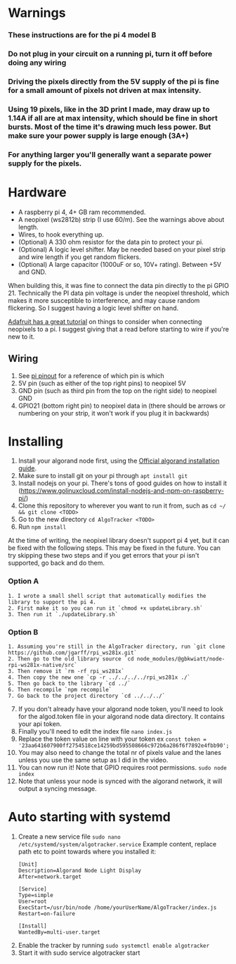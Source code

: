 # Warnings

### These instructions are for the pi 4 model B
### Do not plug in your circuit on a running pi, turn it off before doing any wiring
### Driving the pixels directly from the 5V supply of the pi is fine for a small amount of pixels not driven at max intensity.
### Using 19 pixels, like in the 3D print I made, may draw up to 1.14A if all are at max intensity, which should be fine in short bursts. Most of the time it's drawing much less power. But make sure your power supply is large enough (3A+)
### For anything larger you'll generally want a separate power supply for the pixels.

# Hardware

* A raspberry pi 4, 4+ GB ram recommended.
* A neopixel (ws2812b) strip (I use 60/m). See the warnings above about length.
* Wires, to hook everything up.
* (Optional) A 330 ohm resistor for the data pin to protect your pi.
* (Optional) A logic level shifter. May be needed based on your pixel strip and wire length if you get random flickers.
* (Optional) A large capacitor (1000uF or so, 10V+ rating). Between +5V and GND. 

When building this, it was fine to connect the data pin directly to the pi GPIO 21.
Technically the PI data pin voltage is under the neopixel threshold, which makes it more susceptible to interference, and may cause random flickering. So I suggest having a logic level shifter on hand.

[Adafruit has a great tutorial](https://learn.adafruit.com/neopixels-on-raspberry-pi/raspberry-pi-wiring) on things to consider when connecting neopixels to a pi. I suggest giving that a read before starting to wire if you're new to it.

## Wiring

1. See [pi pinout](https://linuxhint.com/gpio-pinout-raspberry-pi/) for a reference of which pin is which
2. 5V pin (such as either of the top right pins) to neopixel 5V
3. GND pin (such as third pin from the top on the right side) to neopixel GND
4. GPIO21 (bottom right pin) to neopixel data in (there should be arrows or numbering on your strip, it won't work if you plug it in backwards)


# Installing

1. Install your algorand node first, using the [Official algorand installation guide](https://developer.algorand.org/docs/run-a-node/setup/install/).
2. Make sure to install git on your pi through `apt install git`
3. Install nodejs on your pi. There's tons of good guides on how to install it (https://www.golinuxcloud.com/install-nodejs-and-npm-on-raspberry-pi/)
4. Clone this repository to wherever you want to run it from, such as `cd ~/ && git clone <TODO>`
5. Go to the new directory `cd AlgoTracker <TODO>`
6. Run `npm install`

At the time of writing, the neopixel library doesn't support pi 4 yet, but it can be fixed with the following steps. This may be fixed in the future. You can try skipping these two steps and if you get errors that your pi isn't supported, go back and do them.

### Option A

	1. I wrote a small shell script that automatically modifies the library to support the pi 4.
	2. First make it so you can run it `chmod +x updateLibrary.sh`
	3. Then run it `./updateLibrary.sh`

### Option B

	1. Assuming you're still in the AlgoTracker directory, run `git clone https://github.com/jgarff/rpi_ws281x.git`
	2. Then go to the old library source `cd node_modules/@gbkwiatt/node-rpi-ws281x-native/src`
	3. Then remove it `rm -rf rpi_ws281x`
	4. Then copy the new one `cp -r ../../../../rpi_ws281x ./`
	5. Then go back to the library `cd ../`
	6. Then recompile `npm recompile`
	7. Go back to the project directory `cd ../../../`

7. If you don't already have your algorand node token, you'll need to look for the algod.token file in your algorand node data directory. It contains your api token.
8. Finally you'll need to edit the index file `nano index.js`
9. Replace the token value on line with your token ex `const token = '23aa641607900ff2754518ce14259bd595508666c972b6a286f6f7892e4fbb90';`
10. You may also need to change the total nr of pixels value and the lanes unless you use the same setup as I did in the video.
11. You can now run it! Note that GPIO requires root permissions. `sudo node index`
12. Note that unless your node is synced with the algorand network, it will output a syncing message.


# Auto starting with systemd

1. Create a new service file `sudo nano /etc/systemd/system/algotracker.service`
	Example content, replace path etc to point towards where you installed it:
	```
	[Unit]
	Description=Algorand Node Light Display
	After=network.target

	[Service]
	Type=simple
	User=root
	ExecStart=/usr/bin/node /home/yourUserName/AlgoTracker/index.js
	Restart=on-failure

	[Install]
	WantedBy=multi-user.target
	```
2. Enable the tracker by running `sudo systemctl enable algotracker`
3. Start it with sudo service algotracker start


